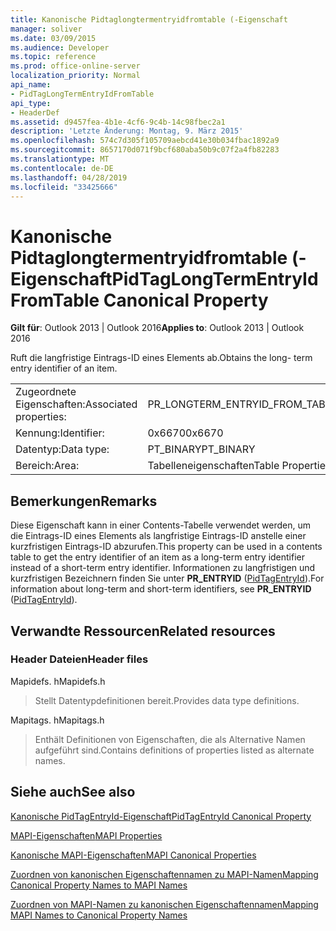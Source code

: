 ```yaml
---
title: Kanonische Pidtaglongtermentryidfromtable (-Eigenschaft
manager: soliver
ms.date: 03/09/2015
ms.audience: Developer
ms.topic: reference
ms.prod: office-online-server
localization_priority: Normal
api_name:
- PidTagLongTermEntryIdFromTable
api_type:
- HeaderDef
ms.assetid: d9457fea-4b1e-4cf6-9c4b-14c98fbec2a1
description: 'Letzte Änderung: Montag, 9. März 2015'
ms.openlocfilehash: 574c7d305f105709aebcd41e30b034fbac1892a9
ms.sourcegitcommit: 8657170d071f9bcf680aba50b9c07f2a4fb82283
ms.translationtype: MT
ms.contentlocale: de-DE
ms.lasthandoff: 04/28/2019
ms.locfileid: "33425666"
---
```

# <a name="pidtaglongtermentryidfromtable-canonical-property"></a><span data-ttu-id="7f2bb-103">Kanonische Pidtaglongtermentryidfromtable (-Eigenschaft</span><span class="sxs-lookup"><span data-stu-id="7f2bb-103">PidTagLongTermEntryIdFromTable Canonical Property</span></span>

  
  
<span data-ttu-id="7f2bb-104">**Gilt für**: Outlook 2013 | Outlook 2016</span><span class="sxs-lookup"><span data-stu-id="7f2bb-104">**Applies to**: Outlook 2013 | Outlook 2016</span></span> 
  
<span data-ttu-id="7f2bb-105">Ruft die langfristige Eintrags-ID eines Elements ab.</span><span class="sxs-lookup"><span data-stu-id="7f2bb-105">Obtains the long- term entry identifier of an item.</span></span>
  
|||
|:-----|:-----|
|<span data-ttu-id="7f2bb-106">Zugeordnete Eigenschaften:</span><span class="sxs-lookup"><span data-stu-id="7f2bb-106">Associated properties:</span></span>  <br/> |<span data-ttu-id="7f2bb-107">PR_LONGTERM_ENTRYID_FROM_TABLE</span><span class="sxs-lookup"><span data-stu-id="7f2bb-107">PR_LONGTERM_ENTRYID_FROM_TABLE</span></span>  <br/> |
|<span data-ttu-id="7f2bb-108">Kennung:</span><span class="sxs-lookup"><span data-stu-id="7f2bb-108">Identifier:</span></span>  <br/> |<span data-ttu-id="7f2bb-109">0x6670</span><span class="sxs-lookup"><span data-stu-id="7f2bb-109">0x6670</span></span>  <br/> |
|<span data-ttu-id="7f2bb-110">Datentyp:</span><span class="sxs-lookup"><span data-stu-id="7f2bb-110">Data type:</span></span>  <br/> |<span data-ttu-id="7f2bb-111">PT_BINARY</span><span class="sxs-lookup"><span data-stu-id="7f2bb-111">PT_BINARY</span></span>  <br/> |
|<span data-ttu-id="7f2bb-112">Bereich:</span><span class="sxs-lookup"><span data-stu-id="7f2bb-112">Area:</span></span>  <br/> |<span data-ttu-id="7f2bb-113">Tabelleneigenschaften</span><span class="sxs-lookup"><span data-stu-id="7f2bb-113">Table Properties</span></span>  <br/> |
   
## <a name="remarks"></a><span data-ttu-id="7f2bb-114">Bemerkungen</span><span class="sxs-lookup"><span data-stu-id="7f2bb-114">Remarks</span></span>

<span data-ttu-id="7f2bb-115">Diese Eigenschaft kann in einer Contents-Tabelle verwendet werden, um die Eintrags-ID eines Elements als langfristige Eintrags-ID anstelle einer kurzfristigen Eintrags-ID abzurufen.</span><span class="sxs-lookup"><span data-stu-id="7f2bb-115">This property can be used in a contents table to get the entry identifier of an item as a long-term entry identifier instead of a short-term entry identifier.</span></span> <span data-ttu-id="7f2bb-116">Informationen zu langfristigen und kurzfristigen Bezeichnern finden Sie unter **PR_ENTRYID** ([PidTagEntryId](pidtagentryid-canonical-property.md)).</span><span class="sxs-lookup"><span data-stu-id="7f2bb-116">For information about long-term and short-term identifiers, see **PR_ENTRYID** ([PidTagEntryId](pidtagentryid-canonical-property.md)).</span></span>
  
## <a name="related-resources"></a><span data-ttu-id="7f2bb-117">Verwandte Ressourcen</span><span class="sxs-lookup"><span data-stu-id="7f2bb-117">Related resources</span></span>

### <a name="header-files"></a><span data-ttu-id="7f2bb-118">Header Dateien</span><span class="sxs-lookup"><span data-stu-id="7f2bb-118">Header files</span></span>

<span data-ttu-id="7f2bb-119">Mapidefs. h</span><span class="sxs-lookup"><span data-stu-id="7f2bb-119">Mapidefs.h</span></span>
  
> <span data-ttu-id="7f2bb-120">Stellt Datentypdefinitionen bereit.</span><span class="sxs-lookup"><span data-stu-id="7f2bb-120">Provides data type definitions.</span></span>
    
<span data-ttu-id="7f2bb-121">Mapitags. h</span><span class="sxs-lookup"><span data-stu-id="7f2bb-121">Mapitags.h</span></span>
  
> <span data-ttu-id="7f2bb-122">Enthält Definitionen von Eigenschaften, die als Alternative Namen aufgeführt sind.</span><span class="sxs-lookup"><span data-stu-id="7f2bb-122">Contains definitions of properties listed as alternate names.</span></span>
    
## <a name="see-also"></a><span data-ttu-id="7f2bb-123">Siehe auch</span><span class="sxs-lookup"><span data-stu-id="7f2bb-123">See also</span></span>



[<span data-ttu-id="7f2bb-124">Kanonische PidTagEntryId-Eigenschaft</span><span class="sxs-lookup"><span data-stu-id="7f2bb-124">PidTagEntryId Canonical Property</span></span>](pidtagentryid-canonical-property.md)


[<span data-ttu-id="7f2bb-125">MAPI-Eigenschaften</span><span class="sxs-lookup"><span data-stu-id="7f2bb-125">MAPI Properties</span></span>](mapi-properties.md)
  
[<span data-ttu-id="7f2bb-126">Kanonische MAPI-Eigenschaften</span><span class="sxs-lookup"><span data-stu-id="7f2bb-126">MAPI Canonical Properties</span></span>](mapi-canonical-properties.md)
  
[<span data-ttu-id="7f2bb-127">Zuordnen von kanonischen Eigenschaftennamen zu MAPI-Namen</span><span class="sxs-lookup"><span data-stu-id="7f2bb-127">Mapping Canonical Property Names to MAPI Names</span></span>](mapping-canonical-property-names-to-mapi-names.md)
  
[<span data-ttu-id="7f2bb-128">Zuordnen von MAPI-Namen zu kanonischen Eigenschaftennamen</span><span class="sxs-lookup"><span data-stu-id="7f2bb-128">Mapping MAPI Names to Canonical Property Names</span></span>](mapping-mapi-names-to-canonical-property-names.md)

